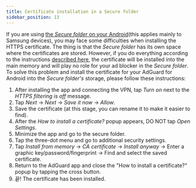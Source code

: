 ```yaml
---
title: Certificate installation in a Secure folder
sidebar_position: 13
---
```


If you are using [the *Secure folder* on your Android](https://www.samsung.com/uk/support/mobile-devices/what-is-the-secure-folder-and-how-do-i-use-it/)(this applies mainly to Samsung devices), you may face some difficulties when installing the HTTPS certificate. The thing is that the *Secure folder* has its own space where the certificates are stored. However, if you do everything according to the instructions [described here](../../overview#https-filtering), the certificate will be installed into the main memory and will play no role for your ad blocker in the *Secure folder*. To solve this problem and install the certificate for your AdGuard for Android into the *Secure folder's* storage, please follow these instructions:

1. After installing the app and connecting the VPN, tap *Turn on* next to the *HTTPS filtering is off* message.
2. Tap *Next* → *Next* → *Save it now* → *Allow*.
3. Save the certificate (at this stage, you can rename it to make it easier to find).
4. After the *How to install a certificate?* popup appears, DO NOT tap *Open Settings*.
5. Minimize the app and go to the secure folder.
6. Tap the three-dot menu and go to additional security settings.
7. Tap *Install from memory* → *CA certificate* → *Install anyway* → Enter a graphic key/password/fingerprint → Find and select the saved certificate.
8. Return to the AdGuard app and close the "How to install a certificate?" popup by tapping the cross button.
9. 끝! The certificate has been installed.